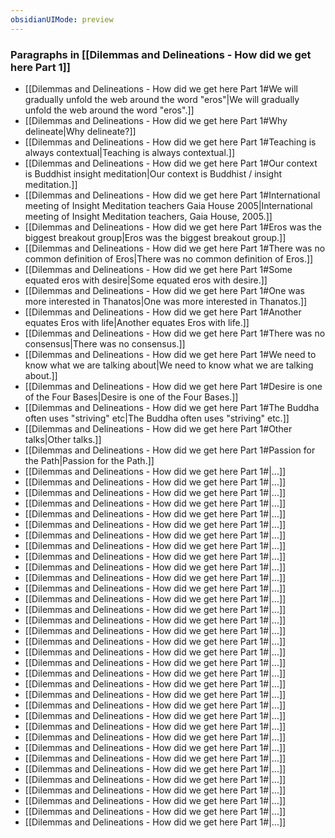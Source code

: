 ```yaml
---
obsidianUIMode: preview
---
```

### Paragraphs in [[Dilemmas and Delineations - How did we get here Part 1]]
- [[Dilemmas and Delineations - How did we get here Part 1#We will gradually unfold the web around the word "eros"|We will gradually unfold the web around the word "eros".]]
- [[Dilemmas and Delineations - How did we get here Part 1#Why delineate|Why delineate?]]
- [[Dilemmas and Delineations - How did we get here Part 1#Teaching is always contextual|Teaching is always contextual.]]
- [[Dilemmas and Delineations - How did we get here Part 1#Our context is Buddhist  insight meditation|Our context is Buddhist / insight meditation.]]
- [[Dilemmas and Delineations - How did we get here Part 1#International meeting of Insight Meditation teachers Gaia House 2005|International meeting of Insight Meditation teachers, Gaia House, 2005.]]
- [[Dilemmas and Delineations - How did we get here Part 1#Eros was the biggest breakout group|Eros was the biggest breakout group.]]
- [[Dilemmas and Delineations - How did we get here Part 1#There was no common definition of Eros|There was no common definition of Eros.]]
- [[Dilemmas and Delineations - How did we get here Part 1#Some equated eros with desire|Some equated eros with desire.]]
- [[Dilemmas and Delineations - How did we get here Part 1#One was more interested in Thanatos|One was more interested in Thanatos.]]
- [[Dilemmas and Delineations - How did we get here Part 1#Another equates Eros with life|Another equates Eros with life.]]
- [[Dilemmas and Delineations - How did we get here Part 1#There was no consensus|There was no consensus.]]
- [[Dilemmas and Delineations - How did we get here Part 1#We need to know what we are talking about|We need to know what we are talking about.]]
- [[Dilemmas and Delineations - How did we get here Part 1#Desire is one of the Four Bases|Desire is one of the Four Bases.]]
- [[Dilemmas and Delineations - How did we get here Part 1#The Buddha often uses "striving" etc|The Buddha often uses "striving" etc.]]
- [[Dilemmas and Delineations - How did we get here Part 1#Other talks|Other talks.]]
- [[Dilemmas and Delineations - How did we get here Part 1#Passion for the Path|Passion for the Path.]]
- [[Dilemmas and Delineations - How did we get here Part 1#|...]]
- [[Dilemmas and Delineations - How did we get here Part 1#|...]]
- [[Dilemmas and Delineations - How did we get here Part 1#|...]]
- [[Dilemmas and Delineations - How did we get here Part 1#|...]]
- [[Dilemmas and Delineations - How did we get here Part 1#|...]]
- [[Dilemmas and Delineations - How did we get here Part 1#|...]]
- [[Dilemmas and Delineations - How did we get here Part 1#|...]]
- [[Dilemmas and Delineations - How did we get here Part 1#|...]]
- [[Dilemmas and Delineations - How did we get here Part 1#|...]]
- [[Dilemmas and Delineations - How did we get here Part 1#|...]]
- [[Dilemmas and Delineations - How did we get here Part 1#|...]]
- [[Dilemmas and Delineations - How did we get here Part 1#|...]]
- [[Dilemmas and Delineations - How did we get here Part 1#|...]]
- [[Dilemmas and Delineations - How did we get here Part 1#|...]]
- [[Dilemmas and Delineations - How did we get here Part 1#|...]]
- [[Dilemmas and Delineations - How did we get here Part 1#|...]]
- [[Dilemmas and Delineations - How did we get here Part 1#|...]]
- [[Dilemmas and Delineations - How did we get here Part 1#|...]]
- [[Dilemmas and Delineations - How did we get here Part 1#|...]]
- [[Dilemmas and Delineations - How did we get here Part 1#|...]]
- [[Dilemmas and Delineations - How did we get here Part 1#|...]]
- [[Dilemmas and Delineations - How did we get here Part 1#|...]]
- [[Dilemmas and Delineations - How did we get here Part 1#|...]]
- [[Dilemmas and Delineations - How did we get here Part 1#|...]]
- [[Dilemmas and Delineations - How did we get here Part 1#|...]]
- [[Dilemmas and Delineations - How did we get here Part 1#|...]]
- [[Dilemmas and Delineations - How did we get here Part 1#|...]]
- [[Dilemmas and Delineations - How did we get here Part 1#|...]]
- [[Dilemmas and Delineations - How did we get here Part 1#|...]]
- [[Dilemmas and Delineations - How did we get here Part 1#|...]]
- [[Dilemmas and Delineations - How did we get here Part 1#|...]]
- [[Dilemmas and Delineations - How did we get here Part 1#|...]]
- [[Dilemmas and Delineations - How did we get here Part 1#|...]]
- [[Dilemmas and Delineations - How did we get here Part 1#|...]]
